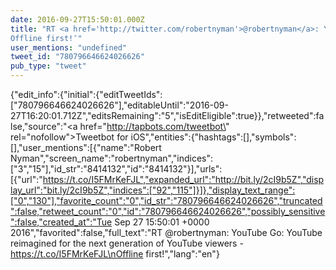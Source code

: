 ```yaml
---
date: 2016-09-27T15:50:01.000Z
title: "RT <a href='http://twitter.com/robertnyman'>@robertnyman</a>: YouTube Go: YouTube reimagined for the next generation of YouTube viewers -https://t.co/I5FMrKeFJL
Offline first!″"
user_mentions: "undefined"
tweet_id: "780796646624026626"
pub_type: "tweet"
---
```

{"edit_info":{"initial":{"editTweetIds":["780796646624026626"],"editableUntil":"2016-09-27T16:20:01.712Z","editsRemaining":"5","isEditEligible":true}},"retweeted":false,"source":"<a href=\"http://tapbots.com/tweetbot\" rel=\"nofollow\">Tweetbot for iΟS</a>","entities":{"hashtags":[],"symbols":[],"user_mentions":[{"name":"Robert Nyman","screen_name":"robertnyman","indices":["3","15"],"id_str":"8414132","id":"8414132"}],"urls":[{"url":"https://t.co/I5FMrKeFJL","expanded_url":"http://bit.ly/2cI9b5Z","display_url":"bit.ly/2cI9b5Z","indices":["92","115"]}]},"display_text_range":["0","130"],"favorite_count":"0","id_str":"780796646624026626","truncated":false,"retweet_count":"0","id":"780796646624026626","possibly_sensitive":false,"created_at":"Tue Sep 27 15:50:01 +0000 2016","favorited":false,"full_text":"RT @robertnyman: YouTube Go: YouTube reimagined for the next generation of YouTube viewers -https://t.co/I5FMrKeFJL\nOffline first!","lang":"en"}
